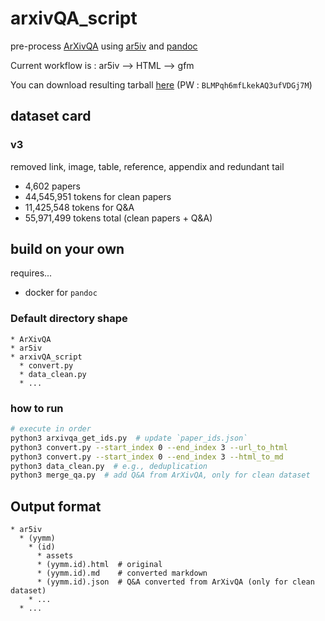 # arxivQA_script
pre-process [ArXivQA](https://github.com/taesiri/ArXivQA) using [ar5iv](https://ar5iv.labs.arxiv.org/) and [pandoc](https://pandoc.org/index.html)

Current workflow is : ar5iv --> HTML --> gfm

You can download resulting tarball [here](https://1drv.ms/u/s!AuG8P2rNajS4guE8Fq1yXJNI0wXyTA?e=2jX9gQ) (PW : `BLMPqh6mfLkekAQ3ufVDGj7M`)

## dataset card
### v3
removed link, image, table, reference, appendix and redundant tail
* 4,602 papers
* 44,545,951 tokens for clean papers
* 11,425,548 tokens for Q&A
* 55,971,499 tokens total (clean papers + Q&A)

## build on your own
requires...
* docker for `pandoc`

### Default directory shape
```
* ArXivQA
* ar5iv
* arxivQA_script
  * convert.py
  * data_clean.py
  * ...
```

### how to run
```bash
# execute in order
python3 arxivqa_get_ids.py  # update `paper_ids.json`
python3 convert.py --start_index 0 --end_index 3 --url_to_html
python3 convert.py --start_index 0 --end_index 3 --html_to_md
python3 data_clean.py  # e.g., deduplication
python3 merge_qa.py  # add Q&A from ArXivQA, only for clean dataset
```

## Output format
```
* ar5iv
  * (yymm)
    * (id)
      * assets
      * (yymm.id).html  # original
      * (yymm.id).md    # converted markdown
      * (yymm.id).json  # Q&A converted from ArXivQA (only for clean dataset)
    * ...
  * ...
```

